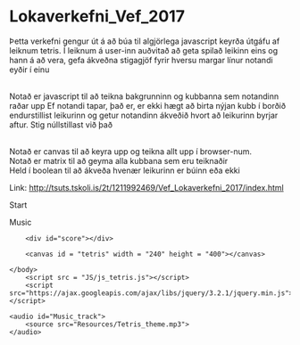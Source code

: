 # Lokaverkefni_Vef_2017

Þetta verkefni gengur út á að búa til algjörlega javascript keyrða útgáfu af leiknum tetris. 
Í leiknum á user-inn auðvitað að geta spilað leikinn eins og hann á að vera, gefa ákveðna stigagjöf fyrir hversu margar línur notandi eyðir í einu

<br> Notað er javascript til að teikna bakgrunninn og kubbanna sem notandinn raðar upp
Ef notandi tapar, það er, er ekki hægt að birta nýjan kubb í borðið endurstillist leikurinn og getur notandinn ákveðið hvort að leikurinn byrjar aftur. Stig núllstillast við það

<br>Notað er canvas til að keyra upp og teikna allt upp í browser-num.
<br>Notað er matrix til að geyma alla kubbana sem eru teiknaðir
<br>Held í boolean til að ákveða hvenær leikurinn er búinn eða ekki

Link: http://tsuts.tskoli.is/2t/1211992469/Vef_Lokaverkefni_2017/index.html

<html>
	<head>
		<title>Tetris game</title>
		<link rel="stylesheet" href="CSS/stylesheet.css">
	</head>
	<body>
		<div id="Start_btn">
			<p>Start</p>
		</div>
		<div id="Music_btn">
			<p>Music</p>
		</div>
		
		<div id="score"></div>
		
		<canvas id = "tetris" width = "240" height = "400"></canvas>

	</body>
		<script src = "JS/js_tetris.js"></script>
		<script src="https://ajax.googleapis.com/ajax/libs/jquery/3.2.1/jquery.min.js"></script>

	<audio id="Music_track">
		<source src="Resources/Tetris_theme.mp3">
	</audio>
<html>

